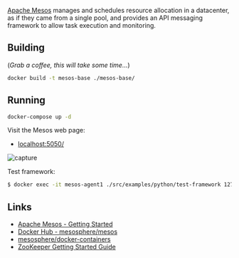 
[Apache Mesos](http://mesos.apache.org/) manages and schedules resource allocation in a datacenter, as if they came from a single pool, and provides an API messaging framework to allow task execution and monitoring. 

## Building

(_Grab a coffee, this will take some time..._)
```bash
docker build -t mesos-base ./mesos-base/
```

## Running

```bash
docker-compose up -d
```

Visit the Mesos web page:
* [localhost:5050/](http://localhost:5050/)

![capture](https://user-images.githubusercontent.com/4110571/29088152-e2a8f5d6-7c3d-11e7-8df7-fd8344a083b9.PNG)

Test framework:
```bash
$ docker exec -it mesos-agent1 ./src/examples/python/test-framework 127.0.0.1:5050
```

## Links

* [Apache Mesos - Getting Started](http://mesos.apache.org/documentation/latest/getting-started/)
* [Docker Hub - mesosphere/mesos](https://hub.docker.com/r/mesosphere/mesos/)
* [mesosphere/docker-containers](https://github.com/mesosphere/docker-containers/tree/master/mesos)
* [ZooKeeper Getting Started Guide](http://zookeeper.apache.org/doc/trunk/zookeeperStarted.html)

